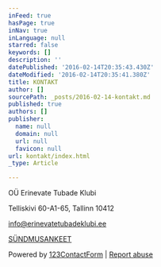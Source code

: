 ```yaml
---
inFeed: true
hasPage: true
inNav: true
inLanguage: null
starred: false
keywords: []
description: ''
datePublished: '2016-02-14T20:35:43.430Z'
dateModified: '2016-02-14T20:35:41.380Z'
title: KONTAKT
author: []
sourcePath: _posts/2016-02-14-kontakt.md
published: true
authors: []
publisher:
  name: null
  domain: null
  url: null
  favicon: null
url: kontakt/index.html
_type: Article

---
```

OÜ Erinevate Tubade Klubi

Telliskivi 60-A1-65, Tallinn 10412

info@erinevatetubadeklubi.ee

[SÜNDMUSANKEET][0]

Powered by [123ContactForm][1] | [Report abuse][2]

[0]: http://www.123contactform.com/form-1810156/ETK-Paering
[1]: http://www.123contactform.com/ "123ContactForm"
[2]: http://www.123contactform.com/sfnew.php?s=123contactform-52&control119314=http:///contact-form--1810156.html&control190=Report%20abuse "Looks like phishing? Report it!"